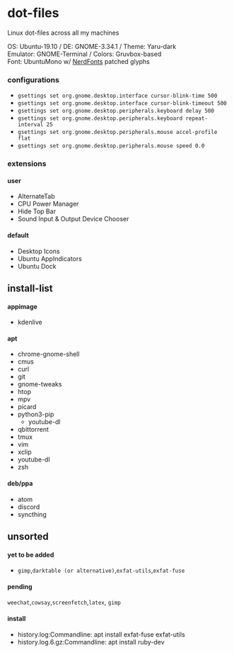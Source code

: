 # dot-files
Linux dot-files across all my machines

OS: Ubuntu-19.10 / DE: GNOME-3.34.1 / Theme: Yaru-dark\
Emulator: GNOME-Terminal / Colors: Gruvbox-based\
Font: UbuntuMono w/ [NerdFonts](https://github.com/ryanoasis/nerd-fonts) patched glyphs

### configurations
- `gsettings set org.gnome.desktop.interface cursor-blink-time 500`
- `gsettings set org.gnome.desktop.interface cursor-blink-timeout 500`
- `gsettings set org.gnome.desktop.peripherals.keyboard delay 500`
- `gsettings set org.gnome.desktop.peripherals.keyboard repeat-interval 25`
- `gsettings set org.gnome.desktop.peripherals.mouse accel-profile flat`
- `gsettings set org.gnome.desktop.peripherals.mouse speed 0.0`

### extensions
#### user
- AlternateTab
- CPU Power Manager
- Hide Top Bar
- Sound Input & Output Device Chooser
#### default
- Desktop Icons
- Ubuntu AppIndicators
- Ubuntu Dock

## install-list
#### appimage
- kdenlive

#### apt
- chrome-gnome-shell
- cmus
- curl
- git
- gnome-tweaks
- htop
- mpv
- picard
- python3-pip
	- youtube-dl
- qbittorrent
- tmux
- vim
- xclip
- youtube-dl
- zsh

#### deb/ppa
- atom
- discord
- syncthing

## unsorted

#### yet to be added
- `gimp`,`darktable (or alternative)`,`exfat-utils`,`exfat-fuse`

#### pending
`weechat`,`cowsay`,`screenfetch`,`latex`, `gimp`

#### install
- history.log:Commandline: apt install exfat-fuse exfat-utils
- history.log.6.gz:Commandline: apt install ruby-dev
